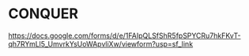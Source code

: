 # CONQUER

https://docs.google.com/forms/d/e/1FAIpQLSfShR5fpSPYCRu7hkFKvT-qh7RYmLl5_UmvrkYsUoWApvliXw/viewform?usp=sf_link
